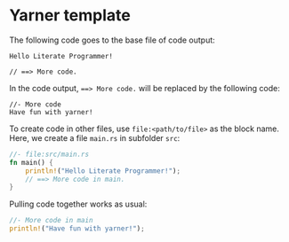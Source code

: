 # Yarner template

The following code goes to the base file of code output:

```
Hello Literate Programmer!

// ==> More code.
```

In the code output, `==> More code.` will be replaced by the following code:

```
//- More code
Have fun with yarner!
```

To create code in other files, use `file:<path/to/file>` as the block name.
Here, we create a file `main.rs` in subfolder `src`:

```rust
//- file:src/main.rs
fn main() {
    println!("Hello Literate Programmer!");
    // ==> More code in main.
}
```

Pulling code together works as usual:

```rust
//- More code in main
println!("Have fun with yarner!");
```
